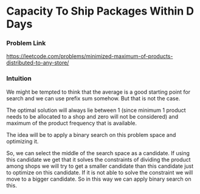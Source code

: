 # Capacity To Ship Packages Within D Days

### Problem Link
https://leetcode.com/problems/minimized-maximum-of-products-distributed-to-any-store/

### Intuition

We might be tempted to think that the average is a good starting point for search and we can use prefix sum somehow. But that is not the case.

The optimal solution will always lie between 1 (since minimum 1 product needs to be allocated to a shop and zero will not be considered) and maximum of the product frequency that is available.

The idea will be to apply a binary search on this problem space and optimizing it.

So, we can select the middle of the search space as a candidate. If using this candidate we get that it solves the constraints of dividing the product among shops we will try to get a smaller candidate than this candidate just to optimize on this candidate. If it is not able to solve the constraint we will move to a bigger candidate. So in this way we can apply binary search on this.

